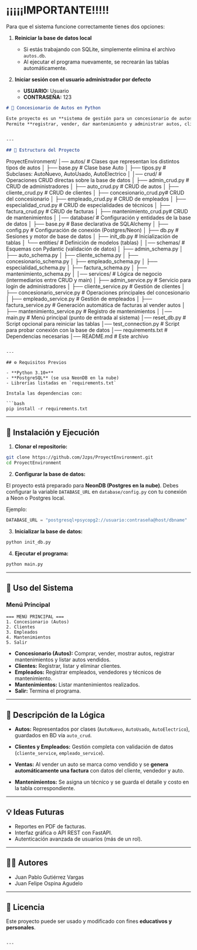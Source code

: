 # ¡¡¡¡¡IMPORTANTE!!!!!

Para que el sistema funcione correctamente tienes dos opciones:

1. **Reiniciar la base de datos local**  
   - Si estás trabajando con SQLite, simplemente elimina el archivo `autos.db`.  
   - Al ejecutar el programa nuevamente, se recrearán las tablas automáticamente.

2. **Iniciar sesión con el usuario administrador por defecto**  
   - **USUARIO:** Usuario  
   - **CONTRASEÑA:** 123  

```markdown
# 🚗 Concesionario de Autos en Python

Este proyecto es un **sistema de gestión para un concesionario de autos**, desarrollado en **Python** con **SQLAlchemy** y **PostgreSQL** (Neon DB).  
Permite **registrar, vender, dar mantenimiento y administrar autos, clientes, empleados, facturas y mantenimientos** de forma estructurada.


---

## 📂 Estructura del Proyecto

```

ProyectEnvironment/
│── autos/                   # Clases que representan los distintos tipos de autos
│   ├── base.py              # Clase base Auto
│   ├── tipos.py             # Subclases: AutoNuevo, AutoUsado, AutoElectrico
│
│── crud/                    # Operaciones CRUD directas sobre la base de datos
│   ├── admin\_crud.py        # CRUD de administradores
│   ├── auto\_crud.py         # CRUD de autos
│   ├── cliente\_crud.py      # CRUD de clientes
│   ├── concesionario\_crud.py# CRUD del concesionario
│   ├── empleado\_crud.py     # CRUD de empleados
│   ├── especialidad\_crud.py # CRUD de especialidades de técnicos
│   ├── factura\_crud.py      # CRUD de facturas
│   ├── mantenimiento\_crud.py# CRUD de mantenimientos
│
│── database/                # Configuración y entidades de la base de datos
│   ├── base.py              # Base declarativa de SQLAlchemy
│   ├── config.py            # Configuración de conexión (Postgres/Neon)
│   ├── db.py                # Sesiones y motor de base de datos
│   ├── init\_db.py           # Inicialización de tablas
│   └── entities/            # Definición de modelos (tablas)
│
│── schemas/                 # Esquemas con Pydantic (validación de datos)
│   ├── admin\_schema.py
│   ├── auto\_schema.py
│   ├── cliente\_schema.py
│   ├── concesionario\_schema.py
│   ├── empleado\_schema.py
│   ├── especialidad\_schema.py
│   ├── factura\_schema.py
│   ├── mantenimiento\_schema.py
│
│── services/                # Lógica de negocio (intermediarios entre CRUD y main)
│   ├── admin\_service.py     # Servicio para login de administradores
│   ├── cliente\_service.py   # Gestión de clientes
│   ├── concesionario\_service.py # Operaciones principales del concesionario
│   ├── empleado\_service.py  # Gestión de empleados
│   ├── factura\_service.py   # Generación automática de facturas al vender autos
│   ├── mantenimiento\_service.py # Registro de mantenimientos
│
│── main.py                  # Menú principal (punto de entrada al sistema)
│── reset\_db.py              # Script opcional para reiniciar las tablas
│── test\_connection.py       # Script para probar conexión con la base de datos
│── requirements.txt         # Dependencias necesarias
│── README.md                # Este archivo

````

---

## ⚙️ Requisitos Previos

- **Python 3.10+**
- **PostgreSQL** (se usa NeonDB en la nube)
- Librerías listadas en `requirements.txt`

Instala las dependencias con:

```bash
pip install -r requirements.txt
````

---

## 🚀 Instalación y Ejecución

1. **Clonar el repositorio:**

```bash
git clone https://github.com/Jzps/ProyectEnvironment.git
cd ProyectEnvironment
```

2. **Configurar la base de datos:**

El proyecto está preparado para **NeonDB (Postgres en la nube)**.
Debes configurar la variable `DATABASE_URL` en `database/config.py` con tu conexión a Neon o Postgres local.

Ejemplo:

```python
DATABASE_URL = "postgresql+psycopg2://usuario:contraseña@host/dbname"
```

3. **Inicializar la base de datos:**

```bash
python init_db.py
```

4. **Ejecutar el programa:**

```bash
python main.py
```

---

## 📖 Uso del Sistema

### Menú Principal

```text
=== MENÚ PRINCIPAL ===
1. Concesionario (Autos)
2. Clientes
3. Empleados
4. Mantenimientos
5. Salir
```

* **Concesionario (Autos):** Comprar, vender, mostrar autos, registrar mantenimientos y listar autos vendidos.
* **Clientes:** Registrar, listar y eliminar clientes.
* **Empleados:** Registrar empleados, vendedores y técnicos de mantenimiento.
* **Mantenimientos:** Listar mantenimientos realizados.
* **Salir:** Termina el programa.

---

## 📝 Descripción de la Lógica

* **Autos:**
  Representados por clases (`AutoNuevo`, `AutoUsado`, `AutoElectrico`), guardados en BD vía `auto_crud`.

* **Clientes y Empleados:**
  Gestión completa con validación de datos (`cliente_service`, `empleado_service`).

* **Ventas:**
  Al vender un auto se marca como vendido y se **genera automáticamente una factura** con datos del cliente, vendedor y auto.

* **Mantenimientos:**
  Se asigna un técnico y se guarda el detalle y costo en la tabla correspondiente.

---

## 💡 Ideas Futuras

* Reportes en PDF de facturas.
* Interfaz gráfica o API REST con FastAPI.
* Autenticación avanzada de usuarios (más de un rol).

---

## 👨‍💻 Autores

* Juan Pablo Gutiérrez Vargas
* Juan Felipe Ospina Agudelo

---

## 📜 Licencia

Este proyecto puede ser usado y modificado con fines **educativos y personales**.

```

---